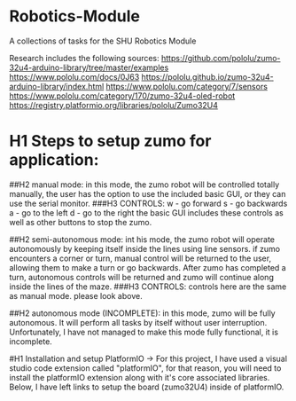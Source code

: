 # Robotics-Module
A collections of tasks for the SHU Robotics Module

Research includes the following sources: 
https://github.com/pololu/zumo-32u4-arduino-library/tree/master/examples 
https://www.pololu.com/docs/0J63
https://pololu.github.io/zumo-32u4-arduino-library/index.html
https://www.pololu.com/category/7/sensors
https://www.pololu.com/category/170/zumo-32u4-oled-robot
https://registry.platformio.org/libraries/pololu/Zumo32U4


# H1 Steps to setup zumo for application: 

##H2 manual mode:
in this mode, the zumo robot will be controlled totally manually, the user has the option to use the included basic GUI, or they can use the serial monitor. 
###H3 CONTROLS: 
w - go forward 
s - go backwards 
a - go to the left 
d - go to the right
the basic GUI includes these controls as well as other buttons to stop the zumo. 

##H2 semi-autonomous mode: 
int his mode, the zumo robot will operate autonomously by keeping itself inside the lines using line sensors. if zumo encounters a corner or turn, manual control will be returned to the user, allowing them to make a turn or go backwards. After zumo has completed a turn, autonomous controls will be returned and zumo will continue along inside the lines of the maze. 
###H3 CONTROLS: 
controls here are the same as manual mode. please look above.

##H2 autonomous mode (INCOMPLETE): 
in this mode, zumo will be fully autonomous. It will perform all tasks by itself without user interruption. 
Unfortunately, I have not managed to make this mode fully functional, it is incomplete. 

#H1 Installation and setup 
PlatformIO -> For this project, I have used a visual studio code extension called "platformIO", for that reason, you will need to install the platformIO extension along with it's core associated libraries. Below, I have left links to setup the board (zumo32U4) inside of platformIO. 
